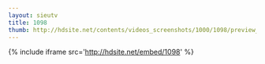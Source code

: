 ```yaml
---
layout: sieutv
title: 1098
thumb: http://hdsite.net/contents/videos_screenshots/1000/1098/preview_360p.mp4.jpg
---
```

{% include iframe src='http://hdsite.net/embed/1098' %}
 
